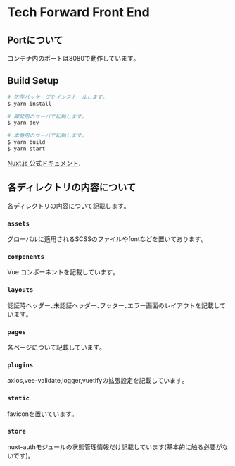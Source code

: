 # Tech Forward Front End

## Portについて

コンテナ内のポートは8080で動作しています｡

## Build Setup

```bash
# 依存パッケージをインストールします｡
$ yarn install

# 開発用のサーバで起動します｡
$ yarn dev

# 本番用のサーバで起動します｡
$ yarn build
$ yarn start
```

[Nuxt.js 公式ドキュメント](https://nuxtjs.org).

## 各ディレクトリの内容について

各ディレクトリの内容について記載します｡

### `assets`

グローバルに適用されるSCSSのファイルやfontなどを置いてあります｡

### `components`

Vue コンポーネントを記載しています｡

### `layouts`

認証時ヘッダー､未認証ヘッダー､フッター､エラー画面のレイアウトを記載しています｡


### `pages`

各ページについて記載しています｡

### `plugins`

axios,vee-validate,logger,vuetifyの拡張設定を記載しています｡

### `static`

faviconを置いています｡

### `store`

nuxt-authモジュールの状態管理情報だけ記載しています(基本的に触る必要がないです)｡

